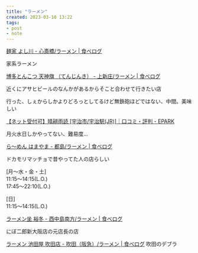 ```yaml
---
title: "ラーメン"
created: 2023-03-10 13:22
tags:
- post
- note
---
```


[麺家 よし川 - 心斎橋/ラーメン | 食べログ](https://s.tabelog.com/osaka/A2701/A270201/27134792/)

家系ラーメン

[博多とんこつ 天神旗 （てんじんき） - 上新庄/ラーメン | 食べログ](https://s.tabelog.com/osaka/A2701/A270307/27002613/)

近くにアサヒビールのなんかがあるからそこと合わせて行きたい店

行った、しぇからしかよりどろっとしてるけど無鉄砲ほどではない、中間。美味しい

[【ネット受付可】晴耕雨読 [宇治市/宇治駅(JR)]｜口コミ・評判 - EPARK](https://epark.jp/shopinfo/fsp407133/)

月火水日しかやってない、難易度…


[ら～めん はまやま - 都島/ラーメン | 食べログ](https://s.tabelog.com/osaka/A2701/A270304/27118998/)

ドカモリマッチョで昔やってた人の店らしい

[月～水・金・土]  
11:15～14:15(L.O.)   
17:45～22:10(L.O.)  
  
[日]  
11:15～14:15(L.O.)

[ラーメン坐 裕冬 - 西中島南方/ラーメン | 食べログ](https://s.tabelog.com/osaka/A2701/A270301/27124101/)

にぼ二郎新大阪店の元店長の店

[ラーメン 池田屋 吹田店 - 吹田（阪急）/ラーメン | 食べログ](https://s.tabelog.com/osaka/A2706/A270602/27108343/)
吹田のデブラ